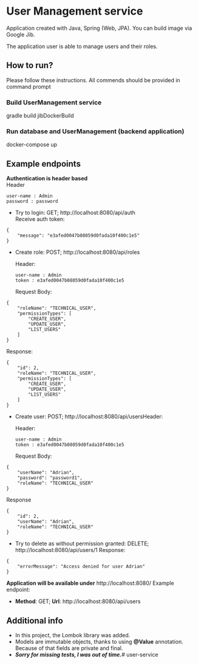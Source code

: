 # User Management service
Application created with Java, Spring (Web, JPA). You can build image via Google Jib.

The application user is able to manage users and their roles.

## How to run? 
Please follow these instructions. All commends should be provided in command prompt
### Build UserManagement service 
gradle build jibDockerBuild
### Run database and UserManagement (backend application)
docker-compose up


## Example endpoints
**Authentication is header based**   
Header

```
user-name : Admin
password : password
```
* Try to login: GET; http://localhost:8080/api/auth   
Receive auth token:
```
{
    "message": "e3afed0047b08059d0fada10f400c1e5"
}
```

* Create role: POST; http://localhost:8080/api/roles

  Header:

  ```
  user-name : Admin
  token : e3afed0047b08059d0fada10f400c1e5
  ```

  Request Body:
```
{
    "roleName": "TECHNICAL_USER",
    "permissionTypes": [
        "CREATE_USER",
        "UPDATE_USER",
        "LIST_USERS"
    ]
}
```
Response:
```
{
    "id": 2,
    "roleName": "TECHNICAL_USER",
    "permissionTypes": [
        "CREATE_USER",
        "UPDATE_USER",
        "LIST_USERS"
    ]
}
```
* Create user: POST; http://localhost:8080/api/usersHeader:

  Header:

  ```
  user-name : Admin
  token : e3afed0047b08059d0fada10f400c1e5
  ```

  Request Body:
```
{
    "userName": "Adrian",
    "password": "password1",
    "roleName": "TECHNICAL_USER"
}
```
Response
```
{
    "id": 2,
    "userName": "Adrian",
    "roleName": "TECHNICAL_USER"
}
```
* Try to delete as without permission granted: DELETE; http://localhost:8080/api/users/1
Response:
```
{
    "errorMessage": "Access denied for user Adrian"
}
```

**Application will be available under** http://localhost:8080/
Example endpoint:
* **Method**: GET; **Url**: http://localhost:8080/api/users

## Additional info
* In this project, the Lombok library was added. 
* Models are immutable objects, thanks to using **@Value** annotation. Because of that fields are private and final. 
* ***Sorry for missing tests, I was out of time.***# user-service
